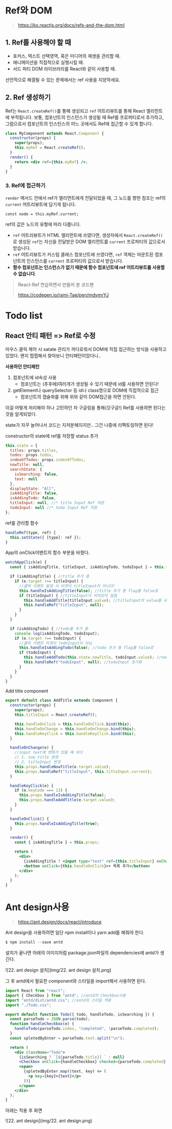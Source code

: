 # Ref와 DOM

> https://ko.reactjs.org/docs/refs-and-the-dom.html

## 1. Ref를 사용해야 할 때

- 포커스, 텍스트 선택영역, 혹은 미디어의 재생을 관리할 때.
- 애니메이션을 직접적으로 실행시킬 때.
- 서드 파티 DOM 라이브러리를 React와 같이 사용할 때.

선언적으로 해결될 수 있는 문제에서는 ref 사용을 지양하세요.



## 2. Ref 생성하기

Ref는 `React.createRef()`를 통해 생성되고 `ref` 어트리뷰트를 통해 React 엘리먼트에 부착됩니다. 보통, 컴포넌트의 인스턴스가 생성될 때 Ref를 프로퍼티로서 추가하고, 그럼으로서 컴포넌트의 인스턴스의 어느 곳에서도 Ref에 접근할 수 있게 합니다.

```jsx
class MyComponent extends React.Component {
  constructor(props) {
    super(props);
    this.myRef = React.createRef();
  }
  render() {
    return <div ref={this.myRef} />;
  }
}
```



### 3. Ref에 접근하기

`render` 메서드 안에서 ref가 엘리먼트에게 전달되었을 때, 그 노드를 향한 참조는 ref의 `current` 어트리뷰트에 담기게 됩니다.

```react
const node = this.myRef.current;
```

ref의 값은 노드의 유형에 따라 다릅니다.

- `ref` 어트리뷰트가 HTML 엘리먼트에 쓰였다면, 생성자에서 `React.createRef()`로 생성된 `ref`는 자신을 전달받은 DOM 엘리먼트를 `current` 프로퍼티의 값으로서 받습니다.
- `ref` 어트리뷰트가 커스텀 클래스 컴포넌트에 쓰였다면, `ref` 객체는 마운트된 컴포넌트의 인스턴스를 `current` 프로퍼티의 값으로서 받습니다.
- **함수 컴포넌트는 인스턴스가 없기 때문에 함수 컴포넌트에 ref 어트리뷰트를 사용할 수 없습니다**.



> React-Ref 연습하면서 만들어 본 코드펜
>
> https://codepen.io/rami-Tae/pen/mdymrYJ



# Todo list

## React 안티 패턴 => Ref로 수정

마우스 클릭 제어 시 satate 관리가 까다로워서 DOM에 직접 접근하는 방식을 사용하고 있었다. 왠지 찝찝해서 찾아보니 안티패턴이었다니..



**사용하던 안티패턴**

1. 컴포넌트에 id속성 사용
   * 컴포넌트는 (추후에)여러개가 생성될 수 있기 때문에 id를 사용하면 안된다!
2. getElement나 querySelector 등 id나 class명으로 DOM에 직접적으로 접근
   * 컴포넌트의 캡슐화를 위해 위와 같이 DOM접근을 하면 안된다.



이걸 어떻게 처리해야 하나 고민하던 차 구글링을 통해(갓구글!) Ref를 사용하면 된다는 것을 알게되었다.

state가 자꾸 늘어나서 코드는 지저분해지지만.. 그건 나중에 리팩토링하면 된다!



constructor의 state에 ref를 저장할 status 추가

```js
this.state = {
  titles: props.titles,
  todos: props.todos,
  indexOfTodos: props.indexOfTodos,
  nowTitle: null,
  searchState: {
    isSearching: false,
    text: null
  },
  displayState: "All",
  isAddingTitle: false,
  isAddingTodo: false,
  titleInput: null, //* title Input Ref 저장
  todoInput: null //* todo Input Ref 저장
};
```



ref를 관리할 함수

```js
handleRef(type, ref) {
  this.setState({ [type]: ref });
}
```



App의 onClick이벤트의 함수 부분을 바꿨다.

```jsx
watchAppClick(e) {
  const { isAddingTitle, titleInput, isAddingTodo, todoInput } = this.state;

  if (isAddingTitle) { //title 추가 중
    if (e.target !== titleInput) {
      //클릭 이벤트 발생 시 타겟이 titleInput이 아니다!
      this.handleIsAddingTitle(false); //title 추가 중 flag를 false로
      if (titleInput) { //titleInput이 비어있지 않음
        this.handleAddTitle(titleInput.value); //titleInput의 value를 새 title로 추가
        this.handleRef("titleInput", null);
      }
    }
  }

  if (isAddingTodo) { //todo를 추가 중
    console.log(isAddingTodo, todoInput);
    if (e.target !== todoInput) {
      //클릭 이벤트 타겟이 todoInput이 아님
      this.handleIsAddingTodo(false); //todo 추가 중 flag를 false로
      if (todoInput) {
        this.handleAddTodo(this.state.nowTitle, todoInput.value); //nowTitle을 title로, todoInput의 value를 value로 새로운 todo 생성
        this.handleRef("todoInput", null); //todoInput 초기화
      }
    }
  }
}
```



Add title component

```jsx
export default class AddTitle extends Component {
  constructor(props) {
    super(props);
    this.titleInput = React.createRef();

    this.handleOnClick = this.handleOnClick.bind(this);
    this.handleOnChange = this.handleOnChange.bind(this);
    this.handleKeyClick = this.handleKeyClick.bind(this);
  }

  handleOnChange(e) {
    //input text에 변화가 있을 때 마다
    // 1. now title 변경
    // 2. titleInput 변경
    this.props.handleNowTitle(e.target.value);
    this.props.handleRef("titleInput", this.titleInput.current);
  }

  handleKeyClick(e) {
    if (e.keyCode === 13) {
      this.props.handleIsAddingTitle(false);
      this.props.handleAddTitle(e.target.value);
    }
  }

  handleOnClick() {
    this.props.handleIsAddingTitle(true);
  }

  render() {
    const { isAddingTitle } = this.props;

    return (
      <div>
        {isAddingTitle ? <input type="text" ref={this.titleInput} onChange={this.handleOnChange} onKeyDown={this.handleKeyClick} placeholder="입력" autoFocus></input> : null}
        <button onClick={this.handleOnClick}>+ 목록 추가</button>
      </div>
    );
  }
}
```



# Ant design사용

> https://ant.design/docs/react/introduce



Ant design을 사용하려면 일단 npm install이나 yarn add를 해줘야 한다.

```js
$ npm install --save antd
```

설치가 끝나면 아래의 이미지처럼 package.json파일의  dependencies에 antd가 생긴다.

![22. ant design 설치](img/22. ant design 설치.png)



그 후 antd에서 필요한 component와 스타일을 import해서 사용하면 된다.

```jsx
import React from "react";
import { Checkbox } from "antd"; //antd의 Checkbox사용
import "antd/dist/antd.css"; //antd의 스타일 적용
import "./Todo.css";

export default function Todo({ todo, handleTodo, isSearching }) {
  const parseTodo = JSON.parse(todo);
  function handleCheckbox(e) {
    handleTodo(parseTodo.index, "completed", !parseTodo.completed);
  }
  const spletedByEnter = parseTodo.text.split("\n");

  return (
    <div className="Todo">
      {isSearching ? `[${parseTodo.title}] ` : null}
      <Checkbox onClick={handleCheckbox} checked={parseTodo.completed} /> {/*antd 의 Checkbox 사용: Component처럼 사용한다*/}
      <span>
        {spletedByEnter.map((text, key) => (
          <p key={key}>{text}</p>
        ))}
      </span>
    </div>
  );
}
```



아래는 적용 후 화면

![22. ant design](img/22. ant design.png)




